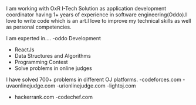 I am working with OxR I-Tech Solution as application development coordinator having 1+ years of experience in software engineering(Oddo).I love to write code which  is an  art.l love to improve my technical skills as well as personal competencies. 

I am experted  in....
-oddo Development 
- ReactJs
- Data Structures and Algorithms
- Programming Contest 
- Solve problems in online judges 

I have solved 700+ problems in different
 OJ platforms.
-codeforces.com 
-uvaonlinejudge.com 
-urionlinejudge.com
-lightoj.com
- hackerrank.com
-codechef.com
